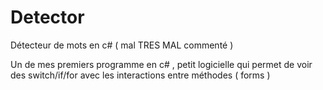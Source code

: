 # Detector
Détecteur de mots en c# ( mal TRES MAL commenté )

Un de mes premiers programme en c# , petit logicielle qui permet de voir des switch/if/for avec les interactions entre méthodes ( forms )
